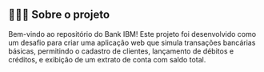 ## 👨🏻‍💻 Sobre o projeto

<p> Bem-vindo ao repositório do Bank IBM! Este projeto foi desenvolvido como um desafio para criar uma aplicação web que simula transações bancárias básicas, permitindo o cadastro de clientes, lançamento de débitos e créditos, e exibição de um extrato de conta com saldo total.</p>
